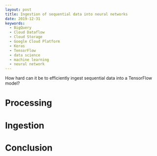 ```yaml
---
layout: post
title: Ingestion of sequential data into neural networks
date: 2019-12-31
keywords:
  - BigQuery
  - Cloud Dataflow
  - Cloud Storage
  - Google Cloud Platform
  - Keras
  - TensorFlow
  - data science
  - machine learning
  - neural network
---
```


How hard can it be to efficiently ingest sequential data into a TensorFlow
model?

# Processing

# Ingestion

# Conclusion

[BigQuery]: https://cloud.google.com/bigquery/
[Cloud Dataflow]: https://cloud.google.com/dataflow/
[Cloud Storage]: https://cloud.google.com/storage/
[TensorFlow]: https://www.tensorflow.org
